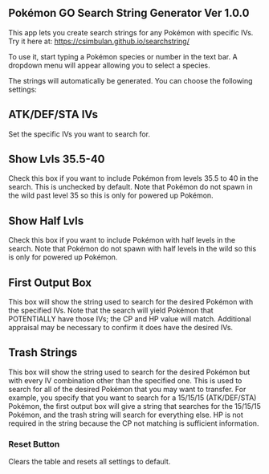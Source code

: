 ## Pokémon GO Search String Generator Ver 1.0.0

This app lets you create search strings for any Pokémon with specific IVs. Try it here at: https://csimbulan.github.io/searchstring/

To use it, start typing a Pokémon species or number in the text bar. A dropdown menu will appear allowing you to select a species.

The strings will automatically be generated. You can choose the following settings:

## ATK/DEF/STA IVs

Set the specific IVs you want to search for.

## Show Lvls 35.5-40

Check this box if you want to include Pokémon from levels 35.5 to 40 in the search. This is unchecked by default. Note that Pokémon do not spawn in the wild past level 35 so this is only for powered up Pokémon.

## Show Half Lvls

Check this box if you want to include Pokémon with half levels in the search. Note that Pokémon do not spawn with half levels in the wild so this is only for powered up Pokémon.

## First Output Box

This box will show the string used to search for the desired Pokémon with the specified IVs. Note that the search will yield Pokémon that POTENTIALLY have those IVs; the CP and HP value will match. Additional appraisal may be necessary to confirm it does have the desired IVs.

## Trash Strings

This box will show the string used to search for the desired Pokémon but with every IV combination other than the specified one. This is used to search for all of the desired Pokémon that you may want to transfer. For example, you specify that you want to search for a 15/15/15 (ATK/DEF/STA) Pokémon, the first output box will give a string that searches for the 15/15/15 Pokémon, and the trash string will search for everything else. HP is not required in the string because the CP not matching is sufficient information.

### Reset Button

Clears the table and resets all settings to default.
